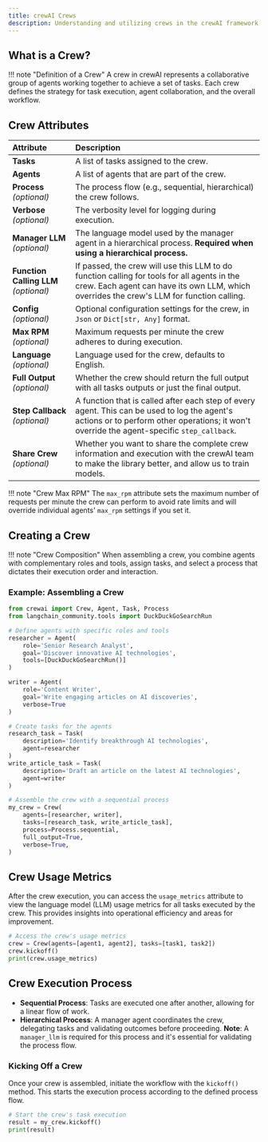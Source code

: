 ```yaml
---
title: crewAI Crews
description: Understanding and utilizing crews in the crewAI framework.
---
```


## What is a Crew?
!!! note "Definition of a Crew"
    A crew in crewAI represents a collaborative group of agents working together to achieve a set of tasks. Each crew defines the strategy for task execution, agent collaboration, and the overall workflow.

## Crew Attributes

| Attribute               | Description                                                  |
| :---------------------- | :----------------------------------------------------------- |
| **Tasks**               | A list of tasks assigned to the crew.                        |
| **Agents**              | A list of agents that are part of the crew.                  |
| **Process** *(optional)*              | The process flow (e.g., sequential, hierarchical) the crew follows. |
| **Verbose** *(optional)*              | The verbosity level for logging during execution.            |
| **Manager LLM** *(optional)*          | The language model used by the manager agent in a hierarchical process. **Required when using a hierarchical process.** |
| **Function Calling LLM** *(optional)* | If passed, the crew will use this LLM to do function calling for tools for all agents in the crew. Each agent can have its own LLM, which overrides the crew's LLM for function calling. |
| **Config** *(optional)*               | Optional configuration settings for the crew, in `Json` or `Dict[str, Any]` format. |
| **Max RPM** *(optional)*              | Maximum requests per minute the crew adheres to during execution. |
| **Language**  *(optional)*            | Language used for the crew, defaults to English.             |
| **Full Output** *(optional)*          | Whether the crew should return the full output with all tasks outputs or just the final output. |
| **Step Callback** *(optional)*        | A function that is called after each step of every agent. This can be used to log the agent's actions or to perform other operations; it won't override the agent-specific `step_callback`. |
| **Share Crew** *(optional)*           | Whether you want to share the complete crew information and execution with the crewAI team to make the library better, and allow us to train models. |

!!! note "Crew Max RPM"
		The `max_rpm` attribute sets the maximum number of requests per minute the crew can perform to avoid rate limits and will override individual agents' `max_rpm` settings if you set it.

## Creating a Crew

!!! note "Crew Composition"
    When assembling a crew, you combine agents with complementary roles and tools, assign tasks, and select a process that dictates their execution order and interaction.

### Example: Assembling a Crew

```python
from crewai import Crew, Agent, Task, Process
from langchain_community.tools import DuckDuckGoSearchRun

# Define agents with specific roles and tools
researcher = Agent(
    role='Senior Research Analyst',
    goal='Discover innovative AI technologies',
    tools=[DuckDuckGoSearchRun()]
)

writer = Agent(
    role='Content Writer',
    goal='Write engaging articles on AI discoveries',
    verbose=True
)

# Create tasks for the agents
research_task = Task(
    description='Identify breakthrough AI technologies',
    agent=researcher
)
write_article_task = Task(
    description='Draft an article on the latest AI technologies',
    agent=writer
)

# Assemble the crew with a sequential process
my_crew = Crew(
    agents=[researcher, writer],
    tasks=[research_task, write_article_task],
    process=Process.sequential,
    full_output=True,
    verbose=True,
)
```

## Crew Usage Metrics

After the crew execution, you can access the `usage_metrics` attribute to view the language model (LLM) usage metrics for all tasks executed by the crew. This provides insights into operational efficiency and areas for improvement.

```python
# Access the crew's usage metrics
crew = Crew(agents=[agent1, agent2], tasks=[task1, task2])
crew.kickoff()
print(crew.usage_metrics)
```

## Crew Execution Process

- **Sequential Process**: Tasks are executed one after another, allowing for a linear flow of work.
- **Hierarchical Process**: A manager agent coordinates the crew, delegating tasks and validating outcomes before proceeding. **Note**: A `manager_llm` is required for this process and it's essential for validating the process flow.

### Kicking Off a Crew

Once your crew is assembled, initiate the workflow with the `kickoff()` method. This starts the execution process according to the defined process flow.

```python
# Start the crew's task execution
result = my_crew.kickoff()
print(result)
```
